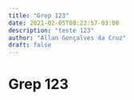```yaml
---
title: "Grep 123"
date: 2021-02-05T08:23:57-03:00
description: "teste 123"
author: "Allan Gonçalves da Cruz"
draft: false
---
```


# Grep 123